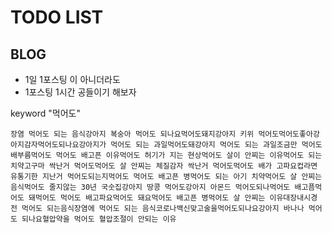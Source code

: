 # TODO LIST

## BLOG
- 1일 1포스팅 이 아니더라도
- 1포스팅 1시간 공들이기 해보자

keyword "먹어도"
```
장염 먹어도 되는 음식강아지 복숭아 먹어도 되나요먹어도돼지강아지 키위 먹어도먹어도좋아강아지감자먹어도되나요강아지가 먹어도 되는 과일먹어도돼강아지 먹어도 되는 과일조금만 먹어도 배부름먹어도 먹어도 배고픈 이유먹어도 허기가 지는 현상먹어도 살이 안찌는 이유먹어도 되는 치약고구마 싹난거 먹어도먹어도 살 안찌는 체질감자 싹난거 먹어도먹어도 배가 고파요컵라면 유통기한 지난거 먹어도되는지먹어도 먹어도 배고픈 병먹어도 되는 아기 치약먹어도 살 안찌는 음식먹어도 줄지않는 30년 국숫집강아지 땅콩 먹어도강아지 아몬드 먹어도되나먹어도 배고픔먹어도 돼먹어도 먹어도 배고파요먹어도 돼요먹어도 배고픈 병먹어도 살 안찌는 이유대장내시경 전 먹어도 되는음식장염에 먹어도 되는 음식코로나백신맞고술을먹어도되나요강아지 바나나 먹어도 되나요혈압약을 먹어도 혈압조절이 안되는 이유
```